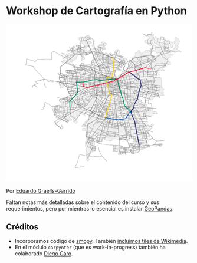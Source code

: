 # Workshop de Cartografía en Python

![Ejemplo de GTFS visualizado con Python](gtfs-example.png)

Por [Eduardo Graells-Garrido](http://datagramas.cl)

Faltan notas más detalladas sobre el contenido del curso y sus requerimientos, pero por mientras lo esencial es instalar [GeoPandas](http://geopandas.org/).

## Créditos

  * Incorporamos código de [smopy](https://github.com/rossant/smopy). También [incluimos tiles de Wikimedia](https://wikimediafoundation.org/wiki/Maps_Terms_of_Use).
  * En el módulo `carpynter` (que es work-in-progress) también ha colaborado [Diego Caro](http://twitter.com/diegocaro).

